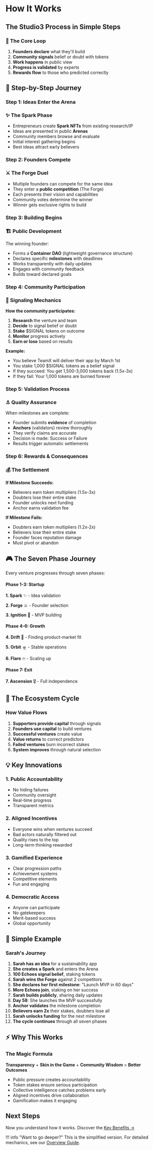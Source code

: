 # How It Works

## The Studio3 Process in Simple Steps

<div class="arena-card" markdown="1">

<h3>🎯 The Core Loop</h3>

1. **Founders declare** what they'll build
2. **Community signals** belief or doubt with tokens
3. **Work happens** in public view
4. **Progress is validated** by experts
5. **Rewards flow** to those who predicted correctly
</div>

## 🚀 Step-by-Step Journey

### Step 1: Ideas Enter the Arena

<div class="arena-card" markdown="1">

<h3>✨ The Spark Phase</h3>

- Entrepreneurs create **Spark NFTs** from existing research/IP
- Ideas are presented in public **Arenas**
- Community members browse and evaluate
- Initial interest gathering begins
- Best ideas attract early believers

</div>

### Step 2: Founders Compete

<div class="arena-card" markdown="1">

<h3>⚔️ The Forge Duel</h3>

- Multiple founders can compete for the same idea
- They enter a **public competition** (The Forge)
- Each presents their vision and capabilities
- Community votes determine the winner
- Winner gets exclusive rights to build

</div>

### Step 3: Building Begins

<div class="arena-card" markdown="1">

<h3>🏗️ Public Development</h3>

The winning founder:

- Forms a **Container DAO** (lightweight governance structure)
- Declares specific **milestones** with deadlines
- Works transparently with daily updates
- Engages with community feedback
- Builds toward declared goals

</div>

### Step 4: Community Participation

<div class="arena-card" markdown="1">

<h3>📡 Signaling Mechanics</h3>

**How the community participates:**

1. **Research** the venture and team
2. **Decide** to signal belief or doubt
3. **Stake** $SIGNAL tokens on outcome
4. **Monitor** progress actively
5. **Earn or lose** based on results

**Example:**
- You believe TeamX will deliver their app by March 1st
- You stake 1,000 $SIGNAL tokens as a belief signal
- If they succeed: You get 1,500-3,000 tokens back (1.5x-3x)
- If they fail: Your 1,000 tokens are burned forever

</div>

### Step 5: Validation Process

<div class="arena-card" markdown="1">

<h3>⚓ Quality Assurance</h3>

When milestones are complete:

- Founder submits **evidence** of completion
- **Anchors** (validators) review thoroughly
- They verify claims are accurate
- Decision is made: Success or Failure
- Results trigger automatic settlements

</div>

### Step 6: Rewards & Consequences

<div class="arena-card" markdown="1">

<h3>💰 The Settlement</h3>

**If Milestone Succeeds:**
- Believers earn token multipliers (1.5x-3x)
- Doubters lose their entire stake
- Founder unlocks next funding
- Anchor earns validation fee

**If Milestone Fails:**
- Doubters earn token multipliers (1.2x-2x)
- Believers lose their entire stake
- Founder faces reputation damage
- Must pivot or abandon

</div>

## 🎮 The Seven Phase Journey

Every venture progresses through seven phases:

<div class="grid">
<div class="arena-card" markdown="1">

<h4>Phase 1-3: Startup</h4>

**1. Spark** ✨ - Idea validation

**2. Forge** ⚔️ - Founder selection  

**3. Ignition** 🚀 - MVP building

</div>

<div class="arena-card" markdown="1">

<h4>Phase 4-6: Growth</h4>

**4. Drift** 🌊 - Finding product-market fit

**5. Orbit** 🛸 - Stable operations

**6. Flare** 🔥 - Scaling up

</div>

<div class="arena-card" markdown="1">

<h4>Phase 7: Exit</h4>

**7. Ascension** 🎖️ - Full independence

</div>
</div>

## 🔄 The Ecosystem Cycle

<div class="arena-card" markdown="1">

<h3>How Value Flows</h3>

1. **Supporters provide capital** through signals
2. **Founders use capital** to build ventures
3. **Successful ventures** create value
4. **Value returns** to correct predictors
5. **Failed ventures** burn incorrect stakes
6. **System improves** through natural selection
</div>

## 💡 Key Innovations

### 1. Public Accountability
- No hiding failures
- Community oversight
- Real-time progress
- Transparent metrics

### 2. Aligned Incentives  
- Everyone wins when ventures succeed
- Bad actors naturally filtered out
- Quality rises to the top
- Long-term thinking rewarded

### 3. Gamified Experience
- Clear progression paths
- Achievement systems
- Competitive elements
- Fun and engaging

### 4. Democratic Access
- Anyone can participate
- No gatekeepers
- Merit-based success
- Global opportunity

## 🎯 Simple Example

<div class="arena-card" markdown="1">

<h3>Sarah's Journey</h3>

1. **Sarah has an idea** for a sustainability app
2. **She creates a Spark** and enters the Arena
3. **100 Echoes signal belief**, staking tokens
4. **Sarah wins the Forge** against 2 competitors
5. **She declares her first milestone**: "Launch MVP in 60 days"
6. **More Echoes join**, staking on her success
7. **Sarah builds publicly**, sharing daily updates
8. **Day 58**: She launches the MVP successfully
9. **Anchor validates** the milestone completion
10. **Believers earn 2x** their stakes, doubters lose all
11. **Sarah unlocks funding** for the next milestone
12. **The cycle continues** through all seven phases
</div>

## ⚡ Why This Works

<div class="arena-card" markdown="1">

<h3>The Magic Formula</h3>

**Transparency** + **Skin in the Game** + **Community Wisdom** = **Better Outcomes**

- Public pressure creates accountability
- Token stakes ensure serious participation  
- Collective intelligence catches problems early
- Aligned incentives drive collaboration
- Gamification makes it engaging

</div>

## Next Steps

Now you understand how it works. Discover the [Key Benefits →](key-benefits.md)

!!! info "Want to go deeper?"
    This is the simplified version. For detailed mechanics, see our [Overview Guide](../overview-guide/index.md).